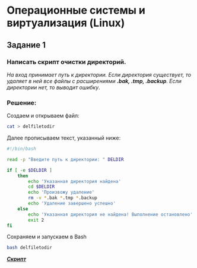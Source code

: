# Операционные системы и виртуализация (Linux)

## Задание 1

### Написать скрипт очистки директорий.

_На вход принимает путь к директории.
Если директория существует, то удаляет в ней все файлы с расширениями **.bak, .tmp, .backup**.
Если директории нет, то выводит ошибку_.

### Решение:

Создаем и открываем файл:

```bash
cat > delfiletodir
```

Далее прописываем текст, указанный ниже:

```bash
#!/bin/bash

read -p "Введите путь к директории: " DELDIR

if [ -e $DELDIR ]
    then
        echo 'Указанная директория найдена'
        cd $DELDIR
        echo 'Произвожу удаление'
        rm -v *.bak *.tmp *.backup
        echo 'Удаление завершено успешно'
    else
        echo 'Указанная директория не найдена! Выполнение остановлено'
        exit 2
fi
```

Сохраняем и запускаем в Bash

```bash
bash delfiletodir
```

**_[Скрипт](https://github.com/dmitrycd838/Linux_Task8/blob/main/delfiletodir.sh)_**
